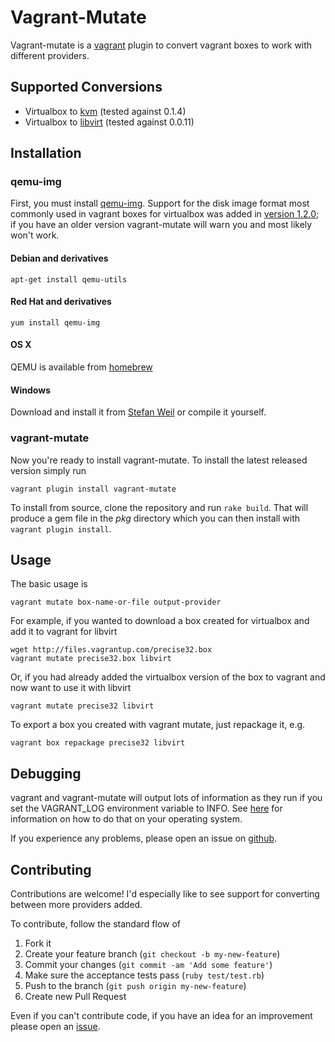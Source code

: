 # Vagrant-Mutate

Vagrant-mutate is a [vagrant](http://www.vagrantup.com/) plugin to convert vagrant boxes to work with different providers.

## Supported Conversions

* Virtualbox to [kvm](https://github.com/adrahon/vagrant-kvm) (tested against 0.1.4)
* Virtualbox to [libvirt](https://github.com/pradels/vagrant-libvirt) (tested against 0.0.11)

## Installation

### qemu-img

First, you must install [qemu-img](http://wiki.qemu.org/Main_Page). Support for the disk image format most commonly used in vagrant boxes for virtualbox was added in [version 1.2.0](http://wiki.qemu.org/ChangeLog/1.2#VMDK); if you have an older version vagrant-mutate will warn you and most likely won't work.

#### Debian and derivatives

    apt-get install qemu-utils

#### Red Hat and derivatives

    yum install qemu-img

#### OS X

QEMU is available from [homebrew](http://brew.sh/)

#### Windows

Download and install it from [Stefan Weil](http://qemu.weilnetz.de/) or compile it yourself.

### vagrant-mutate

Now you're ready to install vagrant-mutate. To install the latest released version simply run

    vagrant plugin install vagrant-mutate

To install from source, clone the repository and run `rake build`. That will produce a gem file in the _pkg_ directory which you can then install with `vagrant plugin install`.

## Usage

The basic usage is

    vagrant mutate box-name-or-file output-provider

For example, if you wanted to download a box created for virtualbox and add it to vagrant for libvirt

    wget http://files.vagrantup.com/precise32.box
    vagrant mutate precise32.box libvirt

Or, if you had already added the virtualbox version of the box to vagrant and now want to use it with libvirt

    vagrant mutate precise32 libvirt

To export a box you created with vagrant mutate, just repackage it, e.g.

    vagrant box repackage precise32 libvirt


## Debugging

vagrant and vagrant-mutate will output lots of information as they run if you set the VAGRANT_LOG environment variable to INFO. See [here](http://docs-v1.vagrantup.com/v1/docs/debugging.html) for information on how to do that on your operating system.

If you experience any problems, please open an issue on [github](https://github.com/sciurus/vagrant-mutate/issues).

## Contributing

Contributions are welcome! I'd especially like to see support for converting between more providers added.

To contribute, follow the standard flow of

1. Fork it
1. Create your feature branch (`git checkout -b my-new-feature`)
1. Commit your changes (`git commit -am 'Add some feature'`)
1. Make sure the acceptance tests pass (`ruby test/test.rb`)
1. Push to the branch (`git push origin my-new-feature`)
1. Create new Pull Request

Even if you can't contribute code, if you have an idea for an improvement please open an [issue](https://github.com/sciurus/vagrant-mutate/issues).
